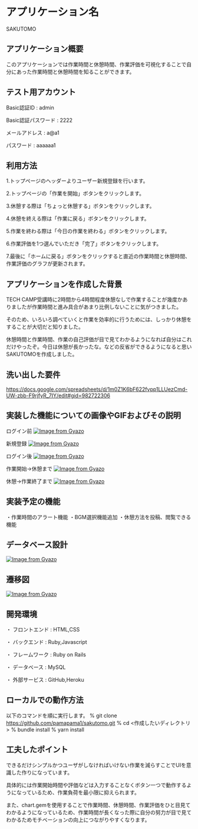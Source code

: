 
# アプリケーション名 
 SAKUTOMO

## アプリケーション概要
  このアプリケーションでは作業時間と休憩時間、作業評価を可視化することで自分にあった作業時間と休憩時間を知ることができます。

## テスト用アカウント
  Basic認証ID  : admin

  Basic認証パスワード : 2222

  メールアドレス : a@a1

  パスワード    : aaaaaa1

## 利用方法
  1.トップページのヘッダーよりユーザー新規登録を行います。

  2.トップページの「作業を開始」ボタンをクリックします。

  3.休憩する際は「ちょっと休憩する」ボタンをクリックします。

  4.休憩を終える際は「作業に戻る」ボタンをクリックします。

  5.作業を終わる際は「今日の作業を終わる」ボタンをクリックします。

  6.作業評価を1つ選んでいただき「完了」ボタンをクリックします。

  7.最後に「ホームに戻る」ボタンをクリックすると直近の作業時間と休憩時間、作業評価のグラフが更新されます。

## アプリケーションを作成した背景
TECH CAMP受講時に2時間から4時間程度休憩なしで作業することが幾度かありましたが作業時間と進み具合があまり比例しないことに気がつきました。

そのため、いろいろ調べていくと作業を効率的に行うためには、しっかり休憩をすることが大切だと知りました。

休憩時間と作業時間、作業の自己評価が目で見てわかるようになれば自分はこれだけやったぞ。今日は休憩が長かったな。などの反省ができるようになると思いSAKUTOMOを作成しました。

## 洗い出した要件
https://docs.google.com/spreadsheets/d/1m0Z1K6bF622fvpp1LLUezCmd-UW-zbb-F9rjfyR_7IY/edit#gid=982722306


## 実装した機能についての画像やGIFおよびその説明
ログイン前
[![Image from Gyazo](https://i.gyazo.com/ee0cbec0bd38d6372fe07e7ce2c81108.png)](https://gyazo.com/ee0cbec0bd38d6372fe07e7ce2c81108)

新規登録
[![Image from Gyazo](https://i.gyazo.com/3670c87ce95944e3915f56bb71efca17.gif)](https://gyazo.com/3670c87ce95944e3915f56bb71efca17)

ログイン後
[![Image from Gyazo](https://i.gyazo.com/81349f9309a4fd4fccaec682fa973add.png)](https://gyazo.com/81349f9309a4fd4fccaec682fa973add)

作業開始→休憩まで
[![Image from Gyazo](https://i.gyazo.com/c323beb9546388400c5284e6e6595c62.gif)](https://gyazo.com/c323beb9546388400c5284e6e6595c62)

休憩→作業終了まで
[![Image from Gyazo](https://i.gyazo.com/c5a7b474cbe7f04eeae9d827f6b539e2.gif)](https://gyazo.com/c5a7b474cbe7f04eeae9d827f6b539e2)

## 実装予定の機能
・作業時間のアラート機能
・BGM選択機能追加
・休憩方法を投稿、閲覧できる機能

## データベース設計
[![Image from Gyazo](https://i.gyazo.com/50796d85ddd5b06311d030d3c445f296.png)](https://gyazo.com/50796d85ddd5b06311d030d3c445f296)

## 遷移図
[![Image from Gyazo](https://i.gyazo.com/0f8f898605ed956fab8080c910f8d57a.png)](https://gyazo.com/0f8f898605ed956fab8080c910f8d57a)


## 開発環境
・ フロントエンド : HTML,CSS

・ バックエンド  : Ruby,Javascript

・ フレームワーク : Ruby on Rails

・ データベース : MySQL

・ 外部サービス : GitHub,Heroku

## ローカルでの動作方法
以下のコマンドを順に実行します。
% git clone https://github.com/pamapama1/sakutomo.git
% cd <作成したいディレクトリ>
% bundle install
% yarn install

## 工夫したポイント
できるだけシンプルかつユーザがしなければいけない作業を減らすことでUIを意識した作りになっています。

具体的には作業開始時間や評価などは入力することなくボタン一つで動作するようになっているため、作業負荷を最小限に抑えられます。

また、chart.gemを使用することで作業時間、休憩時間、作業評価をひと目見てわかるようになっているため、作業時間が長くなった際に自分の努力が目で見てわかるためモチベーションの向上につながりやすくなります。